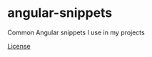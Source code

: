 # angular-snippets
Common Angular snippets I use in my projects



[License](https://github.com/ThomasClague/angular-snippets/blob/main/LICENSE)
